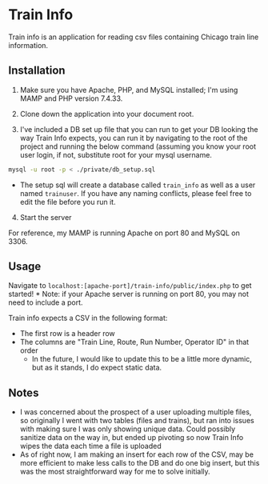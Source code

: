 # Train Info

Train info is an application for reading csv files containing Chicago train line information.

## Installation

1. Make sure you have Apache, PHP, and MySQL installed; I'm using MAMP and PHP version 7.4.33.

2. Clone down the application into your document root.

3. I've included a DB set up file that you can run to get your DB looking the way Train Info expects, you can run it by navigating to the root of the project and running the below command (assuming you know your root user login, if not, substitute root for your mysql username.

```bash
mysql -u root -p < ./private/db_setup.sql
```

- The setup sql will create a database called `train_info` as well as a user named `trainuser`. If you have any naming conflicts, please feel free to edit the file before you run it.

4. Start the server

For reference, my MAMP is running Apache on port 80 and MySQL on 3306.

## Usage

Navigate to `localhost:[apache-port]/train-info/public/index.php` to get started! \* Note: if your Apache server is running on port 80, you may not need to include a port.

Train info expects a CSV in the following format:

- The first row is a header row
- The columns are "Train Line, Route, Run Number, Operator ID" in that order
  - In the future, I would like to update this to be a little more dynamic, but as it stands, I do expect static data.

## Notes

- I was concerned about the prospect of a user uploading multiple files, so originally I went with two tables (files and trains), but ran into issues with making sure I was only showing unique data. Could possibly sanitize data on the way in, but ended up pivoting so now Train Info wipes the data each time a file is uploaded
- As of right now, I am making an insert for each row of the CSV, may be more efficient to make less calls to the DB and do one big insert, but this was the most straightforward way for me to solve initially.
